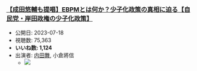### [【成田悠輔も提唱】EBPMとは何か？少子化政策の真相に迫る【自民党・岸田政権の少子化政策】](https://www.youtube.com/watch?v=bsl1LASqwEs)
-   公開日: 2023-07-18
-   視聴数: 75,363
-   **いいね数: 1,124**
-   出演者: [内田舞](/rehacq_fan/people/内田舞 "wikilink"), 小倉將信
    - [![](https://img.youtube.com/vi/bsl1LASqwEs/hqdefault.jpg)](https://www.youtube.com/watch?v=bsl1LASqwEs)
